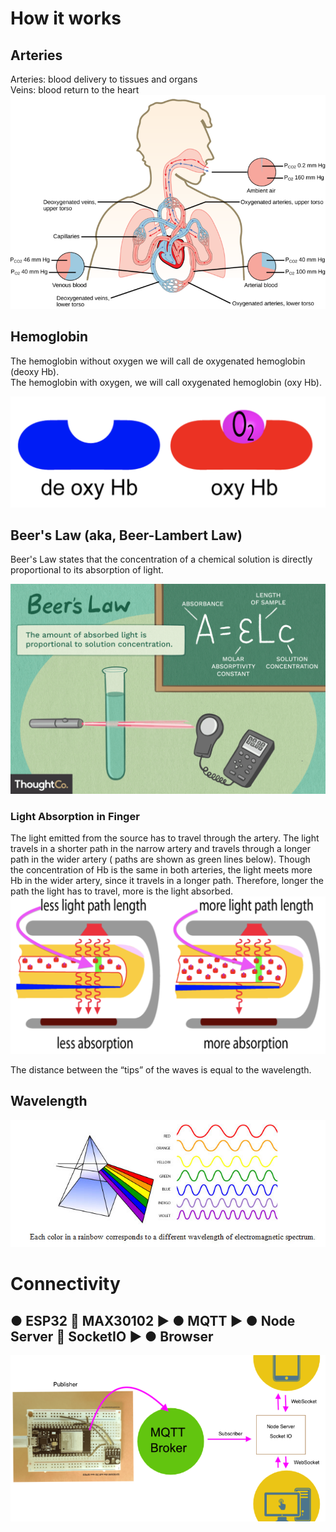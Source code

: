 # How it works

## Arteries  
Arteries: blood delivery to tissues and organs<br />
Veins: blood return to the heart<br />
![Arteries](img/arteries.png)

## Hemoglobin  
The hemoglobin without oxygen we will call de oxygenated hemoglobin (deoxy Hb).  
The hemoglobin with oxygen, we will call oxygenated hemoglobin (oxy Hb).

![Hemoglobin](img/hg.png)

## Beer's Law (aka, Beer-Lambert Law)
Beer's Law states that the concentration of a chemical solution is directly proportional to its absorption of light.

![Beers Law](img/beers-law.png)

### Light Absorption in Finger
The light emitted from the source has to travel through the artery. The light travels in a shorter path in the narrow artery and travels through a longer path in the wider artery ( paths are shown as green lines below). Though the concentration of Hb is the same in both arteries, the light meets more Hb in the wider artery, since it travels in a longer path. Therefore, longer the path the light has to travel, more is the light absorbed.
![light absorption](img/absorption.png)

The distance between the “tips” of the waves is equal to the wavelength.

## Wavelength  
![Wavelength](img/prismcolors.png)


# Connectivity  
## ● ESP32 🔴 MAX30102 ▶ ● MQTT ▶ ● Node Server 🔴 SocketIO ▶ ● Browser  
![Wavelength](img/Oximeter.png)
